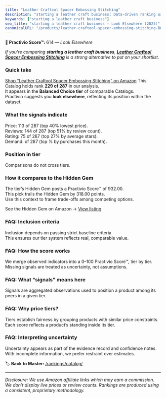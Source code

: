 ```yaml
---
title: "Leather Craftool Spacer Embossing Stitching"
description: "starting a leather craft business: Data-driven ranking using the Practivio Score™. Positioned by quality, value, demand, findability, momentum."
keywords: ["starting a leather craft business"]
seo_title: "starting a leather craft business — Look Elsewhere (2025)"
canonicalURL: "/products/leather-craftool-spacer-embossing-stitching-B07GGJDG29/"
---
```


**🚫 Practivio Score™:** 614 — _Look Elsewhere_


*If you're comparing **starting a leather craft business**, **[Leather Craftool Spacer Embossing Stitching](https://www.amazon.com/dp/B07GGJDG29?tag=practivio-20)** is a strong alternative to put on your shortlist.*
### Quick take
[Shop “Leather Craftool Spacer Embossing Stitching” on Amazon](https://www.amazon.com/dp/B07GGJDG29?tag=practivio-20)
This Catalog holds rank **229 of 287** in our analysis.  
It appears in the **Balanced Choice tier** of comparable Catalogs.  
Practivio suggests you **look elsewhere**, reflecting its position within the dataset.

### What the signals indicate
Price: 113 of 287 (top 40% lowest price).  
Reviews: 144 of 287 (top 51% by review count).  
Rating: 75 of 287 (top 27% by average stars).  
Demand:  of 287 (top % by purchases this month).

### Position in tier
Comparisons do not cross tiers.

### How it compares to the Hidden Gem
The tier’s Hidden Gem posts a Practivio Score™ of 932.00.  
This pick trails the Hidden Gem by 318.00 points.  
Use this context to frame trade-offs among competing options.  

See the Hidden Gem on Amazon → [View listing](https://www.amazon.com/dp/B09VBWYHQY?tag=practivio-20)

### FAQ: Inclusion criteria
Inclusion depends on passing strict baseline criteria.  
This ensures our tier system reflects real, comparable value.

### FAQ: How the score works
We merge observed indicators into a 0–100 Practivio Score™, tier by tier.  
Missing signals are treated as uncertainty, not assumptions.

### FAQ: What “signals” means here
Signals are aggregated observations used to position a product among its peers in a given tier.

### FAQ: Why price tiers?
Tiers establish fairness by grouping products with similar price constraints.  
Each score reflects a product’s standing inside its tier.

### FAQ: Interpreting uncertainty
Uncertainty appears as part of the evidence record and confidence notes.  
With incomplete information, we prefer restraint over estimates.


🏷️ **Back to Master:** [/rankings/catalog/](/rankings/catalog/)

---
_Disclosure: We use Amazon affiliate links which may earn a commission. We don’t display live prices or review counts. Rankings are produced using a consistent, proprietary methodology._
